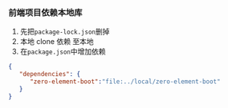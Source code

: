 ### 前端项目依赖本地库 
1. 先把`package-lock.json`删掉
2. 本地 clone 依赖 至本地
3. 在`package.json`中增加依赖

```json
{
   "dependencies": {
      "zero-element-boot":"file:../local/zero-element-boot"
   }
}
```

